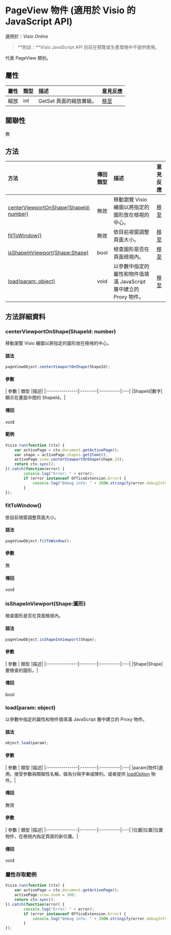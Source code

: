 # <a name="pageview-object-javascript-api-for-visio"></a>PageView 物件 (適用於 Visio 的 JavaScript API)

適用於：_Visio Online_
>**附註：**Visio JavaScript API 目前在預覽或生產環境中不提供使用。

代表 PageView 類別。

## <a name="properties"></a>屬性

| 屬性	 | 類型	 |描述| 意見反應|
|:---------------|:--------|:----------|:---|
|縮放|int|GetSet 頁面的縮放層級。|[移至](https://github.com/OfficeDev/office-js-docs/issues/new?title=Visio-pageView-zoom)|

## <a name="relationships"></a>關聯性

無

## <a name="methods"></a>方法

| 方法           | 傳回類型    |描述| 意見反應|
|:---------------|:--------|:----------|:---|
|[centerViewportOnShape(ShapeId: number)](#centerviewportonshapeshapeid-number)|無效|移動瀏覽 Visio 繪圖以將指定的圖形放在檢視的中心。|[移至](https://github.com/OfficeDev/office-js-docs/issues/new?title=Visio-pageView-centerViewportOnShape)|
|[fitToWindow()](#fittowindow)|無效|依目前視窗調整頁面大小。|[移至](https://github.com/OfficeDev/office-js-docs/issues/new?title=Visio-pageView-fitToWindow)|
|[isShapeInViewport(Shape:Shape)](#isshapeinviewportshape-shape)|bool|檢查圖形是否在頁面檢視內。|[移至](https://github.com/OfficeDev/office-js-docs/issues/new?title=Visio-pageView-isShapeInViewport)|
|[load(param: object)](#loadparam-object)|void|以參數中指定的屬性和物件值填滿 JavaScript 層中建立的 Proxy 物件。|[移至](https://github.com/OfficeDev/office-js-docs/issues/new?title=Visio-pageView-load)|

## <a name="method-details"></a>方法詳細資料


### <a name="centerviewportonshapeshapeid-number"></a>centerViewportOnShape(ShapeId: number)
移動瀏覽 Visio 繪圖以將指定的圖形放在檢視的中心。

#### <a name="syntax"></a>語法
```js
pageViewObject.centerViewportOnShape(ShapeId);
```

#### <a name="parameters"></a>參數
| 參數	    | 類型   |描述|
|:---------------|:--------|:----------|:---|
|ShapeId|數字|顯示在畫面中間的 ShapeId。|

#### <a name="returns"></a>傳回
void

#### <a name="examples"></a>範例
```js
Visio.run(function (ctx) { 
    var activePage = ctx.document.getActivePage();
    var shape = activePage.shapes.getItem(0);
    activePage.view.centerViewportOnShape(shape.Id);
    return ctx.sync();
}).catch(function(error) {
        console.log("Error: " + error);
        if (error instanceof OfficeExtension.Error) {
            console.log("Debug info: " + JSON.stringify(error.debugInfo));
        }
});
```


### <a name="fittowindow"></a>fitToWindow()
依目前視窗調整頁面大小。

#### <a name="syntax"></a>語法
```js
pageViewObject.fitToWindow();
```

#### <a name="parameters"></a>參數
無

#### <a name="returns"></a>傳回
void

### <a name="isshapeinviewportshape-shape"></a>isShapeInViewport(Shape:圖形)
檢查圖形是否在頁面檢視內。

#### <a name="syntax"></a>語法
```js
pageViewObject.isShapeInViewport(Shape);
```

#### <a name="parameters"></a>參數
| 參數	    | 類型   |描述|
|:---------------|:--------|:----------|:---|
|Shape|Shape|要檢查的圖形。|

#### <a name="returns"></a>傳回
bool

### <a name="loadparam-object"></a>load(param: object)
以參數中指定的屬性和物件值填滿 JavaScript 層中建立的 Proxy 物件。

#### <a name="syntax"></a>語法
```js
object.load(param);
```

#### <a name="parameters"></a>參數
| 參數	    | 類型   |描述|
|:---------------|:--------|:----------|:---|
|param|物件|選用。接受參數與關聯性名稱，做為分隔字串或陣列。或者提供 [loadOption](loadoption.md) 物件。|

#### <a name="returns"></a>傳回
無效

#### <a name="parameters"></a>參數
| 參數	    | 類型   |描述|
|:---------------|:--------|:----------|:---|
|位置|位置|位置物件，在檢視內指定頁面的新位置。|

#### <a name="returns"></a>傳回
void
### <a name="property-access-examples"></a>屬性存取範例
```js
Visio.run(function (ctx) { 
    var activePage = ctx.document.getActivePage();
    activePage.view.zoom = 300;
    return ctx.sync();
}).catch(function(error) {
        console.log("Error: " + error);
        if (error instanceof OfficeExtension.Error) {
            console.log("Debug info: " + JSON.stringify(error.debugInfo));
        }
});
```

